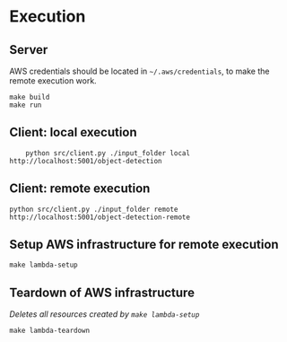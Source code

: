 # Execution

## Server

AWS credentials should be located in `~/.aws/credentials`, to make the remote execution work.

```{bash}
make build
make run
```

## Client: local execution

```{bash}
    python src/client.py ./input_folder local http://localhost:5001/object-detection
```

## Client: remote execution

```{bash}
python src/client.py ./input_folder remote http://localhost:5001/object-detection-remote
```

## Setup AWS infrastructure for remote execution

```{bash}
make lambda-setup
```

## Teardown of AWS infrastructure

*Deletes all resources created by `make lambda-setup`*

```{bash}
make lambda-teardown
```